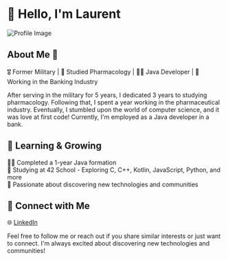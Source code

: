 # 👋 Hello, I'm Laurent

![Profile Image](https://github.com/Laurent45.png)

## About Me 🚀

🎖️ Former Military | 💊 Studied Pharmacology | 👨‍💻 Java Developer | 🏦 Working in the Banking Industry

After serving in the military for 5 years, I dedicated 3 years to studying pharmacology. Following that, I spent a year working in the pharmaceutical industry. Eventually, I stumbled upon the world of computer science, and it was love at first code! Currently, I'm employed as a Java developer in a bank.

## 🌱 Learning & Growing

👨‍🎓 Completed a 1-year Java formation  
🏫 Studying at 42 School - Exploring C, C++, Kotlin, JavaScript, Python, and more  
🚀 Passionate about discovering new technologies and communities  

## 🤝 Connect with Me

🌐 [LinkedIn](https://www.linkedin.com/in/frederick1)  

Feel free to follow me or reach out if you share similar interests or just want to connect. I'm always excited about discovering new technologies and communities!

